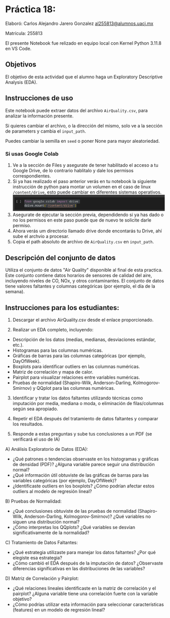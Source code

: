 # Práctica 18: 

Elaboró: Carlos Alejandro Jarero Gonzalez <al255813@alumnos.uacj.mx>

Matrícula: 255813

El presente Notebook fue relizado en equipo local con Kernel Python 3.11.8 en VS Code.

## Objetivos

El objetivo de esta actividad que el alumno haga un Exploratory Descriptive Analysis (EDA).

## Instrucciones de uso

Este notebook puede extraer datos del archivo ```AirQuality.csv```, para analizar la información presente.

Si quieres cambiar el archivo, o la dirección del mismo, solo ve a la sección de parameters y cambia el ```input_path```.

Puedes cambiar la semilla en ```seed``` o poner None para mayor aleatoriedad.

### Si usas Google Colab

1. Ve a la sección de Files y asegurate de tener habilitado el acceso a tu Google Drive, de lo contrario hablitalo y dale los permisos correspondientes.
2. Si ya has realizado el paso anterior verás en tu notebook la siguiente instrucción de python para montar un volumen en el caso de linux ```/content/drive```, esto puede cambiar en diferentes sistemas operativos.
![Drive Mounting](./assets/DriveMount.png)
3. Asegurate de ejecutar la sección previa, dependidendo si ya has dado o no los permisos en este paso puede que de nuevo te solicite darle permiso. 
4. Ahora verás um directorio llamado drive donde encontarás tu Drive, ahí sube el archvio a procesar.
5. Copia el path absoluto de archivo de ```AirQuality.csv``` en ```input_path```.

## Descripción del conjunto de datos

Utiliza el conjunto de datos "Air Quality" disponible al final de esta practica. Este conjunto contiene datos horarios de sensores de calidad del aire, incluyendo niveles de CO, NOx, y otros contaminantes. El conjunto de datos tiene valores faltantes y columnas categóricas (por ejemplo, el día de la semana).


## Instrucciones para los estudiantes:

1. Descargar el archivo AirQuality.csv desde el enlace proporcionado.

2. Realizar un EDA completo, incluyendo:

- Descripción de los datos (medias, medianas, desviaciones estándar, etc.).
- Histogramas para las columnas numéricas.
- Gráficas de barras para las columnas categóricas (por ejemplo, DayOfWeek).
- Boxplots para identificar outliers en las columnas numéricas.
- Matriz de correlación y mapa de calor.
- Pairplot para visualizar relaciones entre variables numéricas.
- Pruebas de normalidad (Shapiro-Wilk, Anderson-Darling, Kolmogorov-Smirnov) y QQplot para las columnas numéricas.

3. Identificar y tratar los datos faltantes utilizando técnicas como imputación por media, mediana o moda, o eliminación de filas/columnas según sea apropiado.

4. Repetir el EDA después del tratamiento de datos faltantes y comparar los resultados.

5. Responde a estas preguntas y sube tus conclusiones a un PDF (se verificará el uso de IA)

A) Análisis Exploratorio de Datos (EDA):

- ¿Qué patrones o tendencias observaste en los histogramas y gráficas de densidad (PDF)? ¿Alguna variable parece seguir una distribución normal?
- ¿Qué información útil obtuviste de las gráficas de barras para las variables categóricas (por ejemplo, DayOfWeek)?
- ¿Identificaste outliers en los boxplots? ¿Cómo podrían afectar estos outliers al modelo de regresión lineal?

B) Pruebas de Normalidad:

- ¿Qué conclusiones obtuviste de las pruebas de normalidad (Shapiro-Wilk, Anderson-Darling, Kolmogorov-Smirnov)? ¿Qué variables no siguen una distribución normal?
- ¿Cómo interpretas los QQplots? ¿Qué variables se desvían significativamente de la normalidad?

C) Tratamiento de Datos Faltantes:

- ¿Qué estrategia utilizaste para manejar los datos faltantes? ¿Por qué elegiste esa estrategia?
- ¿Cómo cambió el EDA después de la imputación de datos? ¿Observaste diferencias significativas en las distribuciones de las variables?

D) Matriz de Correlación y Pairplot:

- ¿Qué relaciones lineales identificaste en la matriz de correlación y el pairplot? ¿Alguna variable tiene una correlación fuerte con la variable objetivo?
- ¿Cómo podrías utilizar esta información para seleccionar características (features) en un modelo de regresión lineal?
